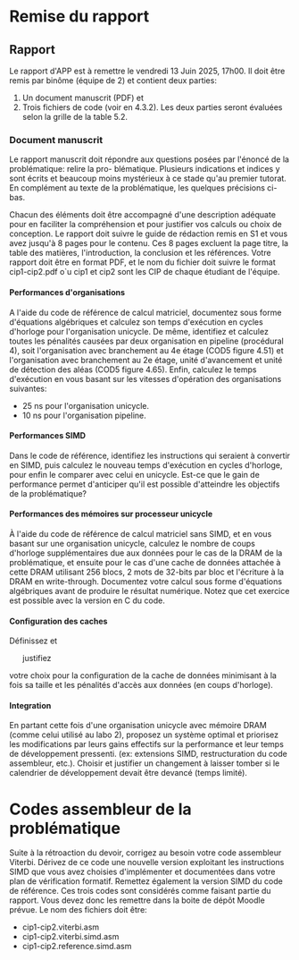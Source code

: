 # Remise du rapport

## Rapport

Le rapport d'APP est à remettre le vendredi 13 Juin 2025, 17h00. Il doit être
remis par binôme (équipe de 2) et contient deux parties:

1. Un document manuscrit (PDF) et
2. Trois fichiers de code (voir en 4.3.2). Les deux parties seront évaluées
   selon la grille de la table 5.2.


### Document manuscrit

Le rapport manuscrit doit répondre aux questions posées par l'énoncé de la
problématique: relire la pro- blématique. Plusieurs indications et indices y
sont écrits et beaucoup moins mystérieux à ce stade qu'au premier tutorat. En
complément au texte de la problématique, les quelques précisions ci-bas.

Chacun des éléments doit être accompagné d'une description adéquate pour en
faciliter la compréhension et pour justifier vos calculs ou choix de
conception. Le rapport doit suivre le guide de rédaction remis en S1 et vous
avez jusqu'à 8 pages pour le contenu. Ces 8 pages excluent la page titre, la
table des matières, l'introduction, la conclusion et les références. Votre
rapport doit être en format PDF, et le nom du fichier doit suivre le format
cip1-cip2.pdf o`u cip1 et cip2 sont les CIP de chaque étudiant de l'équipe.

#### Performances d'organisations

A l'aide du code de référence de calcul matriciel, documentez sous forme
d'équations algébriques et calculez son temps d'exécution en cycles d'horloge
pour l'organisation unicycle. De même, identifiez et calculez toutes les
pénalités causées par deux organisation en pipeline (procédural 4), soit
l'organisation avec branchement au 4e étage (COD5 figure 4.51) et
l'organisation avec branchement au 2e étage, unité d'avancement et unité de
détection des aléas (COD5 figure 4.65). Enfin, calculez le temps d'exécution
en vous basant sur les vitesses d'opération des organisations suivantes:

- 25 ns pour l'organisation unicycle.
- 10 ns pour l'organisation pipeline.

#### Performances SIMD

Dans le code de référence, identifiez les instructions qui seraient à convertir
en SIMD, puis calculez le nouveau temps d'exécution en cycles d'horloge, pour
enfin le comparer avec celui en unicycle. Est-ce que le gain de performance
permet d'anticiper qu'il est possible d'atteindre les objectifs de la
problématique?

#### Performances des mémoires sur processeur unicycle

À l'aide du code de référence de calcul matriciel
sans SIMD, et en vous basant sur une organisation unicycle, calculez le nombre
de coups d'horloge supplémentaires due aux données pour le cas de la DRAM de la
problématique, et ensuite pour le cas d'une cache de données attachée à cette
DRAM utilisant 256 blocs, 2 mots de 32-bits par bloc et l'écriture à la DRAM en
write-through. Documentez votre calcul sous forme d'équations algébriques avant
de produire le résultat numérique. Notez que cet exercice est possible avec la
version en C du code.

#### Configuration des caches

Définissez et <ul>justifiez</ul> votre choix pour la configuration de la cache
de données minimisant à la fois sa taille et les pénalités d'accès aux données
(en coups d'horloge).

#### Integration

En partant cette fois d'une organisation unicycle avec mémoire DRAM (comme
celui utilisé au labo 2), proposez un système optimal et priorisez les
modifications par leurs gains effectifs sur la performance et leur temps de
développement pressenti. (ex: extensions SIMD, restructuration du code
assembleur, etc.). Choisir et justifier un changement à laisser tomber si le
calendrier de développement devait être devancé (temps limité).


# Codes assembleur de la problématique

Suite à la rétroaction du devoir, corrigez au besoin votre code assembleur
Viterbi. Dérivez de ce code une nouvelle version exploitant les instructions
SIMD que vous avez choisies d'implémenter et documentées dans votre plan de
vérification formatif. Remettez également la version SIMD du code de référence.
Ces trois codes sont considérés comme faisant partie du rapport. Vous devez
donc les remettre dans la boite de dépôt Moodle prévue. Le nom des fichiers
doit être:

- cip1-cip2.viterbi.asm
- cip1-cip2.viterbi.simd.asm
- cip1-cip2.reference.simd.asm
